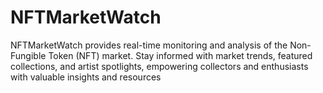 # NFTMarketWatch
NFTMarketWatch provides real-time monitoring and analysis of the Non-Fungible Token (NFT) market. Stay informed with market trends, featured collections, and artist spotlights, empowering collectors and enthusiasts with valuable insights and resources
